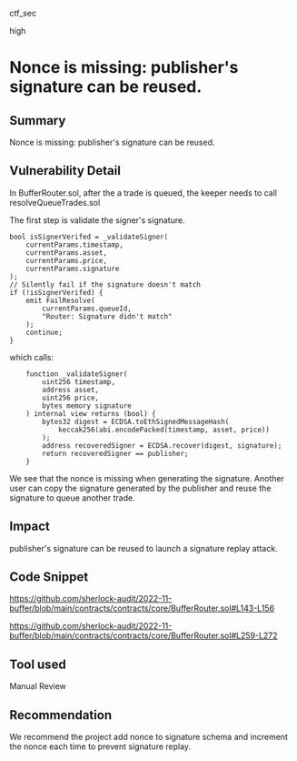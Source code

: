 ctf_sec

high

# Nonce is missing: publisher's signature can be reused.

## Summary

Nonce is missing: publisher's signature can be reused.

## Vulnerability Detail

In BufferRouter.sol, after the a trade is queued, the keeper needs to call resolveQueueTrades.sol

The first step is validate the signer's signature.

```solidity
bool isSignerVerifed = _validateSigner(
    currentParams.timestamp,
    currentParams.asset,
    currentParams.price,
    currentParams.signature
);
// Silently fail if the signature doesn't match
if (!isSignerVerifed) {
    emit FailResolve(
        currentParams.queueId,
        "Router: Signature didn't match"
    );
    continue;
}
```

which calls:

```solidity
    function _validateSigner(
        uint256 timestamp,
        address asset,
        uint256 price,
        bytes memory signature
    ) internal view returns (bool) {
        bytes32 digest = ECDSA.toEthSignedMessageHash(
            keccak256(abi.encodePacked(timestamp, asset, price))
        );
        address recoveredSigner = ECDSA.recover(digest, signature);
        return recoveredSigner == publisher;
    }
```

We see that the nonce is missing when generating the signature. Another user can copy the signature generated by the publisher and reuse the signature to queue another trade. 

## Impact

publisher's signature can be reused to launch a signature replay attack.

## Code Snippet

https://github.com/sherlock-audit/2022-11-buffer/blob/main/contracts/contracts/core/BufferRouter.sol#L143-L156

https://github.com/sherlock-audit/2022-11-buffer/blob/main/contracts/contracts/core/BufferRouter.sol#L259-L272

## Tool used

Manual Review

## Recommendation

We recommend the project add nonce to signature schema and increment the nonce each time to prevent signature replay. 
